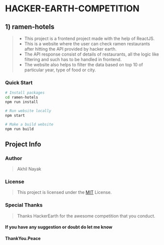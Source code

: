 # HACKER-EARTH-COMPETITION

## 1) ramen-hotels

> - This project is a frontend project made with the help of ReactJS.  
> - This is a website where the user can check ramen restaurants after hitting the API provided by hacker earth.  
> - The API response consist of details of restaurants, all the logic like filtering and such has to be handled in frontend.  
> - The website also helps to filter the data based on top 10 of particular year, type of food or city.  

### Quick Start

```bash
# Install packages
cd ramen-hotels
npm run install

# Run website locally
npm start

# Make a build website
npm run build
```

## Project Info

### Author

> Akhil Nayak

### License

> This project is licensed under the [MIT](https://choosealicense.com/licenses/mit/) License.

### Special Thanks

> Thanks HackerEarth for the awesome competition that you conduct.

#### If you have any suggestion or doubt do let me know

#### ThankYou.Peace

